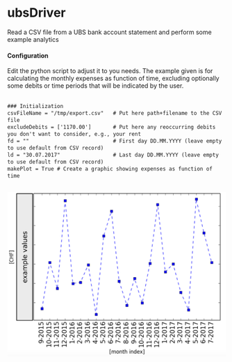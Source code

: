 # ubsDriver
Read a CSV file from a UBS bank account statement and perform some example analytics


<h4> Configuration </h4>
Edit the python script to adjust it to you needs. The example given is for calculating the monthly expenses as function of time, excluding optionally some debits or time periods that will be indicated by the user. 
<pre>
<code>
### Initialization
csvFileName = "/tmp/export.csv"   # Put here path+filename to the CSV file
excludeDebits = ['1170.00']       # Put here any reoccurring debits you don't want to consider, e.g., your rent
fd = ""                           # First day DD.MM.YYYY (leave empty to use default from CSV record)
ld = "30.07.2017"                 # Last day DD.MM.YYYY (leave empty to use default from CSV record)
makePlot = True # Create a graphic showing expenses as function of time
</code>
</pre>

![Example graph](fig/example.png)



